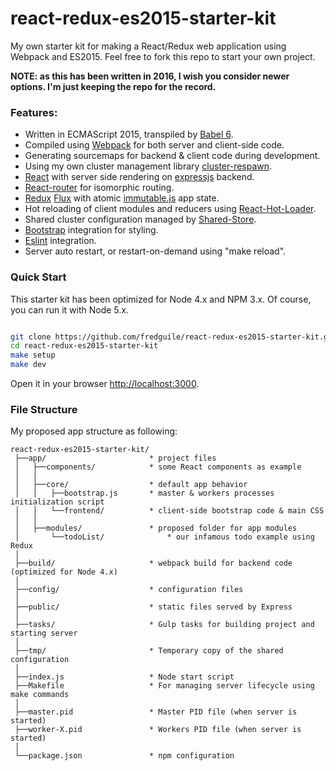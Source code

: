# react-redux-es2015-starter-kit
My own starter kit for making a React/Redux web application using Webpack and ES2015.
Feel free to fork this repo to start your own project.

**NOTE: as this has been written in 2016, I wish you consider newer options. I'm just keeping the repo for the record.**

### Features: 

- Written in ECMAScript 2015, transpiled by [Babel 6](https://babeljs.io/). 
- Compiled using [Webpack](http://webpack.github.io/) for both server and client-side code.
- Generating sourcemaps for backend & client code during development.
- Using my own cluster management library [cluster-respawn](https://www.npmjs.com/package/cluster-respawn).
- [React](http://facebook.github.io/react/) with server side rendering on [expressjs](http://expressjs.com/) backend.
- [React-router](https://github.com/rackt/react-router) for isomorphic routing.
- [Redux](http://rackt.github.io/redux/) [Flux](https://facebook.github.io/flux/) with atomic [immutable.js](http://facebook.github.io/immutable-js) app state.
- Hot reloading of client modules and reducers using [React-Hot-Loader](https://github.com/gaearon/react-hot-loader).
- Shared cluster configuration managed by [Shared-Store](https://github.com/groupon/shared-store).
- [Bootstrap](http://getbootstrap.com/) integration for styling.
- [Eslint](http://eslint.org/) integration.
- Server auto restart, or restart-on-demand using "make reload". 

### Quick Start

This starter kit has been optimized for Node 4.x and NPM 3.x. Of course, you can run it with Node 5.x.

```bash

git clone https://github.com/fredguile/react-redux-es2015-starter-kit.git
cd react-redux-es2015-starter-kit
make setup
make dev


```

Open it in your browser [http://localhost:3000](http://localhost:3000).

### File Structure

My proposed app structure as following:

```
react-redux-es2015-starter-kit/
 ├──app/                       * project files
 │   ├──components/            * some React components as example
 │   │
 │   ├──core/                  * default app behavior
 │   │   ├──bootstrap.js       * master & workers processes initialization script
 │   │   └──frontend/          * client-side bootstrap code & main CSS
 │   │
 │   ├──modules/               * proposed folder for app modules
 │       └──todoList/              * our infamous todo example using Redux
 │
 ├──build/                     * webpack build for backend code (optimized for Node 4.x)
 │
 ├──config/                    * configuration files
 │
 ├──public/                    * static files served by Express
 │
 ├──tasks/                     * Gulp tasks for building project and starting server
 │
 ├──tmp/                       * Temperary copy of the shared configuration
 │
 ├──index.js                   * Node start script
 ├──Makefile                   * For managing server lifecycle using make commands
 │
 ├──master.pid                 * Master PID file (when server is started)
 ├──worker-X.pid               * Workers PID file (when server is started)
 │
 └──package.json               * npm configuration
```
